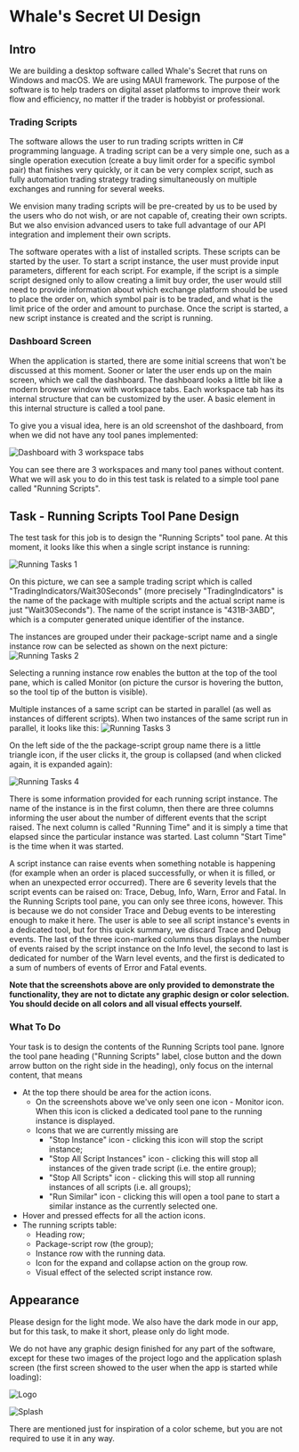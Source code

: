 # Whale's Secret UI Design

## Intro
We are building a desktop software called Whale's Secret that runs on Windows and macOS. We are using MAUI framework. The purpose of the software is to help traders on digital asset platforms to improve their work flow and efficiency, no matter if the trader is hobbyist or professional.

### Trading Scripts
The software allows the user to run trading scripts written in C# programming language. A trading script can be a very simple one, such as a single operation execution (create a buy limit order for a specific symbol pair) that finishes very quickly, or it can be very complex script, such as fully automation trading strategy trading simultaneously on multiple exchanges and running for several weeks.

We envision many trading scripts will be pre-created by us to be used by the users who do not wish, or are not capable of, creating their own scripts. But we also envision advanced users to take full advantage of our API integration and implement their own scripts.

The software operates with a list of installed scripts. These scripts can be started by the user. To start a script instance, the user must provide input parameters, different for each script. For example, if the script is a simple script designed only to allow creating a limit buy order, the user would still need to provide information about which exchange platform should be used to place the order on, which symbol pair is to be traded, and what is the limit price of the order and amount to purchase. Once the script is started, a new script instance is created and the script is running.

### Dashboard Screen
When the application is started, there are some initial screens that won't be discussed at this moment. Sooner or later the user ends up on the main screen, which we call the dashboard. The dashboard looks a little bit like a modern browser window with workspace tabs. Each workspace tab has its internal structure that can be customized by the user. A basic element in this internal structure is called a tool pane.

To give you a visual idea, here is an old screenshot of the dashboard, from when we did not have any tool panes implemented:

![Dashboard with 3 workspace tabs](./img/dashboard-3-tabs-list.png)

You can see there are 3 workspaces and many tool panes without content. What we will ask you to do in this test task is related to a simple tool pane called "Running Scripts".

## Task - Running Scripts Tool Pane Design

The test task for this job is to design the "Running Scripts" tool pane. At this moment, it looks like this when a single script instance is running:

![Running Tasks 1](./img/rs-1.png)

On this picture, we can see a sample trading script which is called "TradingIndicators/Wait30Seconds" (more precisely "TradingIndicators" is the name of the package with multiple scripts and the actual script name is just "Wait30Seconds"). The name of the script instance is "431B-3ABD", which is a computer generated unique identifier of the instance.

The instances are grouped under their package-script name and a single instance row can be selected as shown on the next picture:
![Running Tasks 2](./img/rs-2.png)

Selecting a running instance row enables the button at the top of the tool pane, which is called Monitor (on picture the cursor is hovering the button, so the tool tip of the button is visible).

Multiple instances of a same script can be started in parallel (as well as instances of different scripts). When two instances of the same script run in parallel, it looks like this:
![Running Tasks 3](./img/rs-3.png)

On the left side of the the package-script group name there is a little triangle icon, if the user clicks it, the group is collapsed (and when clicked again, it is expanded again):

![Running Tasks 4](./img/rs-4.png)

There is some information provided for each running script instance. The name of the instance is in the first column, then there are three columns informing the user about the number of different events that the script raised. The next column is called "Running Time" and it is simply a time that elapsed since the particular instance was started. Last column "Start Time" is the time when it was started.

A script instance can raise events when something notable is happening (for example when an order is placed successfully, or when it is filled, or when an unexpected error occurred). There are 6 severity levels that the script events can be raised on: Trace, Debug, Info, Warn, Error and Fatal. In the Running Scripts tool pane, you can only see three icons, however. This is because we do not consider Trace and Debug events to be interesting enough to make it here. The user is able to see all script instance's events in a dedicated tool, but for this quick summary, we discard Trace and Debug events. The last of the three icon-marked columns thus displays the number of events raised by the script instance on the Info level, the second to last is dedicated for number of the Warn level events, and the first is dedicated to a sum of numbers of events of Error and Fatal events.

**Note that the screenshots above are only provided to demonstrate the functionality, they are not to dictate any graphic design or color selection. You should decide on all colors and all visual effects yourself.**


### What To Do

Your task is to design the contents of the Running Scripts tool pane. Ignore the tool pane heading ("Running Scripts" label, close button and the down arrow button on the right side in the heading), only focus on the internal content, that means

* At the top there should be area for the action icons.
  * On the screenshots above we've only seen one icon - Monitor icon. When this icon is clicked a dedicated tool pane to the running instance is displayed.
  * Icons that we are currently missing are
    * "Stop Instance" icon - clicking this icon will stop the script instance;
    * "Stop All Script Instances" icon - clicking this will stop all instances of the given trade script (i.e. the entire group);
    * "Stop All Scripts" icon - clicking this will stop all running instances of all scripts (i.e. all groups);
    * "Run Similar" icon - clicking this will open a tool pane to start a similar instance as the currently selected one.
* Hover and pressed effects for all the action icons.
* The running scripts table:
  * Heading row;
  * Package-script row (the group);
  * Instance row with the running data.
  * Icon for the expand and collapse action on the group row.
  * Visual effect of the selected script instance row.

## Appearance

Please design for the light mode. We also have the dark mode in our app, but for this task, to make it short, please only do light mode. 

We do not have any graphic design finished for any part of the software, except for these two images of the project logo and the application splash screen (the first screen showed to the user when the app is started while loading):

![Logo](./img/logo.png)

![Splash](./img/splash.jpg)

There are mentioned just for inspiration of a color scheme, but you are not required to use it in any way.
